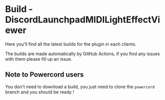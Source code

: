 # Build - DiscordLaunchpadMIDILightEffectViewer

Here you'll find all the latest builds for the plugin in each clients.

The builds are made automatically by GitHub Actions, if you find any issues with them please fill up an issue.

## Note to Powercord users

You don't need to download a build, you just need to clone the `powercord` branch and you should be ready !